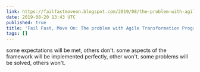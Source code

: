 ```yaml
---
link: https://failfastmoveon.blogspot.com/2019/08/the-problem-with-agile-transformation.html?m=1
date: 2019-08-20 13:43 UTC
published: true
title: 'Fail Fast, Move On: The problem with Agile Transformation Programs'
tags: []
---
```


some expectations will be met, others don't.
some aspects of the framework will be implemented perfectly, other won't.
some problems will be solved, others won't.
